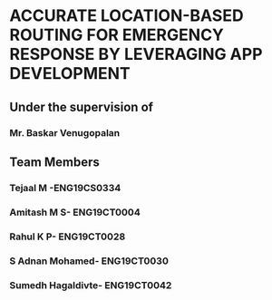 # ACCURATE LOCATION-BASED ROUTING FOR EMERGENCY RESPONSE BY LEVERAGING APP DEVELOPMENT
## Under the supervision of
### Mr. Baskar Venugopalan

## Team Members
### Tejaal M -ENG19CS0334
### Amitash M S- ENG19CT0004
### Rahul K P- ENG19CT0028
### S Adnan Mohamed- ENG19CT0030
### Sumedh Hagaldivte- ENG19CT0042



